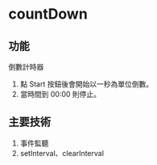 # countDown

## 功能
倒數計時器
1. 點 Start 按鈕後會開始以一秒為單位倒數。
2. 當時間到 00:00 則停止。

## 主要技術
1. 事件監聽
2. setInterval、clearInterval
